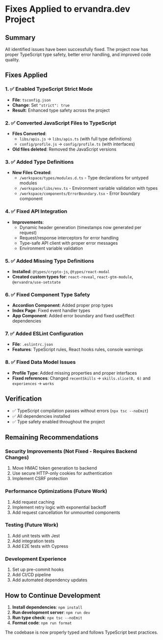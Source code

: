 # Fixes Applied to ervandra.dev Project

## Summary
All identified issues have been successfully fixed. The project now has proper TypeScript type safety, better error handling, and improved code quality.

## Fixes Applied

### 1. ✅ Enabled TypeScript Strict Mode
- **File**: `tsconfig.json`
- **Change**: Set `"strict": true`
- **Result**: Enhanced type safety across the project

### 2. ✅ Converted JavaScript Files to TypeScript
- **Files Converted**:
  - `libs/apis.js` → `libs/apis.ts` (with full type definitions)
  - `config/profile.js` → `config/profile.ts` (with interfaces)
- **Old files deleted**: Removed the JavaScript versions

### 3. ✅ Added Type Definitions
- **New Files Created**:
  - `/workspace/types/modules.d.ts` - Type declarations for untyped modules
  - `/workspace/libs/env.ts` - Environment variable validation with types
  - `/workspace/components/ErrorBoundary.tsx` - Error boundary component

### 4. ✅ Fixed API Integration
- **Improvements**:
  - Dynamic header generation (timestamps now generated per request)
  - Request/response interceptors for error handling
  - Type-safe API client with proper error messages
  - Environment variable validation

### 5. ✅ Added Missing Type Definitions
- **Installed**: `@types/crypto-js`, `@types/react-modal`
- **Created custom types for**: `react-reveal`, `react-gtm-module`, `@ervandra/use-setstate`

### 6. ✅ Fixed Component Type Safety
- **Accordion Component**: Added proper prop types
- **Index Page**: Fixed event handler types
- **App Component**: Added error boundary and fixed useEffect dependencies

### 7. ✅ Added ESLint Configuration
- **File**: `.eslintrc.json`
- **Features**: TypeScript rules, React hooks rules, console warnings

### 8. ✅ Fixed Data Model Issues
- **Profile Type**: Added missing properties and proper interfaces
- **Fixed references**: Changed `recentSkills` → `skills.slice(0, 6)` and `experiences` → `works`

## Verification
- ✅ TypeScript compilation passes without errors (`npx tsc --noEmit`)
- ✅ All dependencies installed
- ✅ Type safety enabled throughout the project

## Remaining Recommendations

### Security Improvements (Not Fixed - Requires Backend Changes)
1. Move HMAC token generation to backend
2. Use secure HTTP-only cookies for authentication
3. Implement CSRF protection

### Performance Optimizations (Future Work)
1. Add request caching
2. Implement retry logic with exponential backoff
3. Add request cancellation for unmounted components

### Testing (Future Work)
1. Add unit tests with Jest
2. Add integration tests
3. Add E2E tests with Cypress

### Development Experience
1. Set up pre-commit hooks
2. Add CI/CD pipeline
3. Add automated dependency updates

## How to Continue Development

1. **Install dependencies**: `npm install`
2. **Run development server**: `npm run dev`
3. **Run type check**: `npx tsc --noEmit`
4. **Format code**: `npm run format`

The codebase is now properly typed and follows TypeScript best practices.